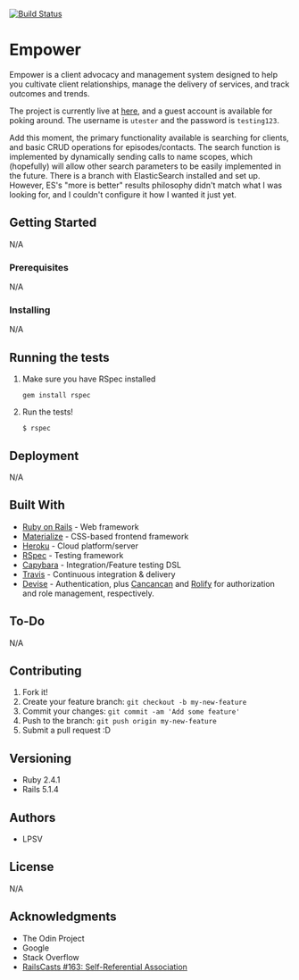 [![Build Status](https://travis-ci.org/leosoaivan/empower.svg?branch=master)](https://travis-ci.org/leosoaivan/empower)

# Empower
Empower is a client advocacy and management system designed to help you cultivate client relationships, manage the delivery of services, and track outcomes and trends.

The project is currently live at [here](https://floating-tor-80170.herokuapp.com/clients), and a guest account is available for poking around. The username is `utester` and the password is `testing123`.

Add this moment, the primary functionality available is searching for clients, and basic CRUD operations for episodes/contacts. The search function is implemented by dynamically sending calls to name scopes, which (hopefully) will allow other search parameters to be easily implemented in the future. There is a branch with ElasticSearch installed and set up. However, ES's "more is better" results philosophy didn't match what I was looking for, and I couldn't configure it how I wanted it just yet.

## Getting Started
N/A

### Prerequisites
N/A

### Installing
N/A

## Running the tests
1. Make sure you have RSpec installed

    `gem install rspec`

2. Run the tests!

    `$ rspec`

## Deployment
N/A

## Built With
* [Ruby on Rails](http://rubyonrails.org/) - Web framework
* [Materialize](https://materializecss.com/) - CSS-based frontend framework
* [Heroku](https://www.heroku.com/home) - Cloud platform/server
* [RSpec](http://rspec.info/) - Testing framework
* [Capybara](https://github.com/teamcapybara/capybara) - Integration/Feature testing DSL
* [Travis](https://travis-ci.org) - Continuous integration & delivery
* [Devise](https://github.com/plataformatec/devise) - Authentication, plus [Cancancan](https://github.com/CanCanCommunity/cancancan) and [Rolify](https://github.com/RolifyCommunity/rolify) for authorization and role management, respectively. 

## To-Do
N/A

## Contributing
1. Fork it!
2. Create your feature branch: `git checkout -b my-new-feature`
3. Commit your changes: `git commit -am 'Add some feature'`
4. Push to the branch: `git push origin my-new-feature`
5. Submit a pull request :D

## Versioning
* Ruby 2.4.1
* Rails 5.1.4

## Authors
* LPSV

## License
N/A

## Acknowledgments
* The Odin Project
* Google
* Stack Overflow
* [RailsCasts #163: Self-Referential Association](http://railscasts.com/episodes/163-self-referential-association)
